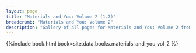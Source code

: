 ```yaml
---
layout: page
title: "Materials and You: Volume 2 (1.7)"
breadcrumb: "Materials and You: Volume 2"
description: "Gallery of all pages for Materials and You: Volume 2 from Tinkers' Construct in Minecraft 1.7.10."
---
```


{%include book.html book=site.data.books.materials_and_you_vol_2 %}